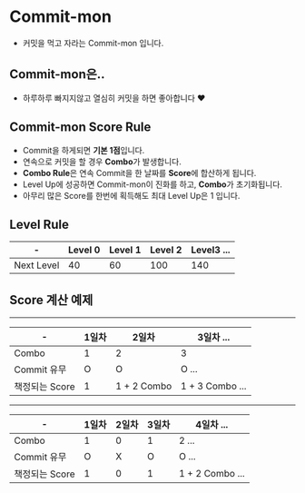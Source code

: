 # Commit-mon
- 커밋을 먹고 자라는 Commit-mon 입니다.

## Commit-mon은..
- 하루하루 빠지지않고 열심히 커밋을 하면 좋아합니다 ❤️

## Commit-mon Score Rule
- Commit을 하게되면 **기본 1점**입니다.
- 연속으로 커밋을 할 경우 **Combo**가 발생합니다.
- **Combo Rule**은 연속 Commit을 한 날짜를 **Score**에 합산하게 됩니다.
- Level Up에 성공하면 Commit-mon이 진화를 하고, **Combo**가 초기화됩니다.
- 아무리 많은 Score를 한번에 획득해도 최대 Level Up은 1 입니다.

## Level Rule

-|Level 0|Level 1|Level 2| Level3 ...
-|-|-|-|-
Next Level|40|60|100|140

## Score 계산 예제
---
-|1일차|2일차|3일차 ...
-|-|-|-
Combo|1|2|3
Commit 유무|O|O|O ...
책정되는 Score|1|1 + 2 Combo|1 + 3 Combo ...
---
-|1일차|2일차|3일차|4일차 ...
-|-|-|-|-
Combo|1|0|1|2 ...
Commit 유무|O|X|O|O ...
책정되는 Score|1|0|1|1 + 2 Combo ...